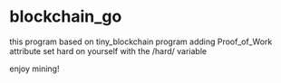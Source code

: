 # blockchain_go
this program based on tiny_blockchain program
adding Proof_of_Work attribute
set hard on yourself with the /hard/ variable

enjoy mining!
